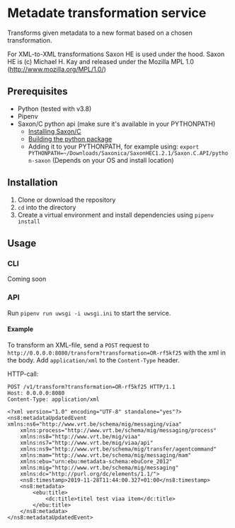 # Metadate transformation service

Transforms given metadata to a new format based on a chosen transformation.


For XML-to-XML transformations Saxon HE is used under the hood. Saxon HE is (c) Michael H. Kay and released under the Mozilla MPL 1.0 (http://www.mozilla.org/MPL/1.0/)

## Prerequisites

- Python (tested with v3.8)
- Pipenv
- Saxon/C python api (make sure it's available in your PYTHONPATH)
    - [Installing Saxon/C](https://www.saxonica.com/saxon-c/documentation/index.html#!starting/installing)
    - [Building the python package](https://www.saxonica.com/saxon-c/documentation/index.html#!starting/installingpython)
    - Adding it to your PYTHONPATH, for example using: `export PYTHONPATH=~/Downloads/Saxonica/SaxonHEC1.2.1/Saxon.C.API/python-saxon` (Depends on your OS and install location)


## Installation

1. Clone or download the repository
2. `cd` into the directory
3. Create a virtual environment and install dependencies using `pipenv install`

## Usage

### CLI

Coming soon

### API

Run `pipenv run uwsgi -i uwsgi.ini` to start the service.

#### Example

To transform an XML-file, send a `POST` request to `http://0.0.0.0:8080/transform?transformation=OR-rf5kf25` with the xml in the body.
Add `application/xml` to the `Content-Type` header.

HTTP-call:
```HTTP
POST /v1/transform?transformation=OR-rf5kf25 HTTP/1.1
Host: 0.0.0.0:8080
Content-Type: application/xml

<?xml version="1.0" encoding="UTF-8" standalone="yes"?>
<ns8:metadataUpdatedEvent xmlns:ns6="http://www.vrt.be/schema/mig/messaging/viaa"
    xmlns:process="http://www.vrt.be/schema/mig/messaging/process"
    xmlns:ns8="http://www.vrt.be/mig/viaa"
    xmlns:ns7="http://www.vrt.be/mig/viaa/api"
    xmlns:ns9="http://www.vrt.be/schema/mig/transfer/agentcommand"
    xmlns:mam="http://www.vrt.be/schema/mig/messaging/mam"
    xmlns:ebu="urn:ebu:metadata-schema:ebuCore_2012"
    xmlns:mig="http://www.vrt.be/schema/mig/messaging"
    xmlns:dc="http://purl.org/dc/elements/1.1/">
    <ns8:timestamp>2019-11-28T11:44:00.327+01:00</ns8:timestamp>
    <ns8:metadata>
        <ebu:title>
            <dc:title>titel test viaa item</dc:title>
        </ebu:title>
    </ns8:metadata>
</ns8:metadataUpdatedEvent>
```
